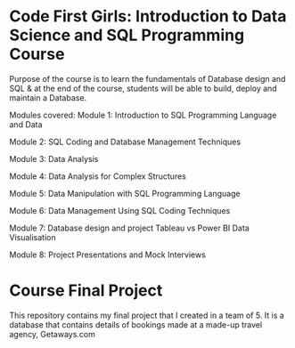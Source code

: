 # Code First Girls: Introduction to Data Science and SQL Programming Course
Purpose of the course is to learn the fundamentals of Database design and SQL & at the end of the course, students will be able to build, deploy and maintain a Database.

Modules covered:
Module 1: Introduction to SQL Programming Language and Data

Module 2: SQL Coding and Database Management Techniques

Module 3: Data Analysis

Module 4: Data Analysis for Complex Structures

Module 5: Data Manipulation with SQL Programming Language

Module 6: Data Management Using SQL Coding Techniques

Module 7: Database design and project Tableau vs Power BI Data Visualisation

Module 8: Project Presentations and Mock Interviews

# Course Final Project
This repository contains my final project that I created in a team of 5. It is a database that contains details of bookings made at a made-up travel agency, Getaways.com
